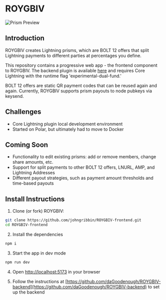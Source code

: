 # ROYGBIV

![Prism Preview](https://i.imgur.com/heUckq4.jpg)

## Introduction
ROYGBIV creates Lightning prisms, which are BOLT 12 offers that split Lightning payments to different parties at percentages you define.

This repository contains a progressive web app - the frontend component to ROYGBIV. The backend plugin is available [here](https://github.com/daGoodenough/ROYGBIV-backend) and requires Core Lightning with the runtime flag 'experimental-dual-fund.' 

BOLT 12 offers are static QR payment codes that can be reused again and again. Currently, ROYGBIV supports prism payouts to node pubkeys via keysend.

## Challenges
- Core Lightning plugin local development environment
- Started on Polar, but ultimately had to move to Docker

## Coming Soon
- Functionality to edit existing prisms: add or remove members, change share amounts, etc.
- Support for split payments to other BOLT 12 offers, LNURL, AMP, and Lightning Addresses 
- Different payout strategies, such as payment amount thresholds and time-based payouts

## Install Instructions

1. Clone (or fork) ROYGBIV:

```bash
git clone https://github.com/johngribbin/ROYGBIV-frontend.git
cd ROYGBIV-frontend
```

2. Install the dependencies

```bash
npm i
```

3. Start the app in dev mode

```bash
npm run dev
```

4. Open [http://localhost:5173](http://localhost:5173) in your browser

5. Follow the instructions at [https://github.com/daGoodenough/ROYGBIV-backend](https://github.com/daGoodenough/ROYGBIV-backend) to set up the backend
